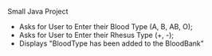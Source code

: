 Small Java Project
- Asks for User to Enter their Blood Type (A, B, AB, O);
- Asks for User to Enter their Rhesus Type (+, -);
- Displays "BloodType has been added to the BloodBank"
